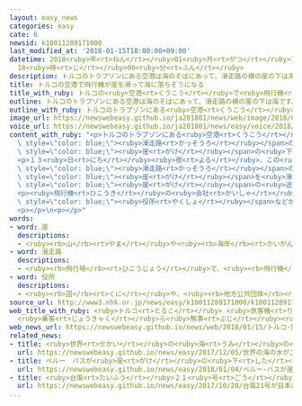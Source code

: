 ```yaml
---
layout: easy_news
categories: easy
cate: 6
newsid: k10011289171000
last_modified_at: '2018-01-15T18:00:00+09:00'
datetime: 2018<ruby>年<rt>ねん</rt></ruby>01<ruby>月<rt>がつ</rt></ruby>15<ruby>日<rt>にち</rt></ruby>
  18<ruby>時<rt>じ</rt></ruby>00<ruby>分<rt>ふん</rt></ruby>
description: トルコのトラブゾンにある空港は海のそばにあって、滑走路の横の崖の下は海です。
title: トルコの空港で飛行機が崖を滑って海に落ちそうになる
title_with_ruby: トルコの<ruby>空港<rt>くうこう</rt></ruby>で<ruby>飛行機<rt>ひこうき</rt></ruby>が<ruby>崖<rt>がけ</rt></ruby>を<ruby>滑<rt>すべ</rt></ruby>って<ruby>海<rt>うみ</rt></ruby>に<ruby>落<rt>お</rt></ruby>ちそうになる
outline: トルコのトラブゾンにある空港は海のそばにあって、滑走路の横の崖の下は海です。
outline_with_ruby: トルコのトラブゾンにある<ruby>空港<rt>くうこう</rt></ruby>は<ruby>海<rt>うみ</rt></ruby>のそばにあって、<ruby>滑走路<rt>かっそうろ</rt></ruby>の<ruby>横<rt>よこ</rt></ruby>の<ruby>崖<rt>がけ</rt></ruby>の<ruby>下<rt>した</rt></ruby>は<ruby>海<rt>うみ</rt></ruby>です。
image_url: https://newswebeasy.github.io/ja201801/news/web/image/2018/01/15/K10011289171_1801150538_1801150542_01_03.jpg
voice_url: https://newswebeasy.github.io/ja201801/news/easy/voice/2018/01/15/k10011289171000.mp3
content_with_ruby: "<p>トルコのトラブゾンにある<ruby>空港<rt>くうこう</rt></ruby>は<ruby>海<rt>うみ</rt></ruby>のそばにあって、<span\
  \ style=\"color: blue;\"><ruby>滑走路<rt>かっそうろ</rt></ruby></span>の<ruby>横<rt>よこ</rt></ruby>の<span\
  \ style=\"color: blue;\"><ruby>崖<rt>がけ</rt></ruby></span>の<ruby>下<rt>した</rt></ruby>は<ruby>海<rt>うみ</rt></ruby>です。</p>\n\
  <p>１３<ruby>日<rt>にち</rt></ruby><ruby>夜<rt>よる</rt></ruby>、この<ruby>空港<rt>くうこう</rt></ruby>に<ruby>着<rt>つ</rt></ruby>いた１６８<ruby>人<rt>にん</rt></ruby>が<ruby>乗<rt>の</rt></ruby>っている<ruby>飛行機<rt>ひこうき</rt></ruby>が<span\
  \ style=\"color: blue;\"><ruby>滑走路<rt>かっそうろ</rt></ruby></span>の<ruby>外<rt>そと</rt></ruby>に<ruby>出<rt>で</rt></ruby>て、<ruby>海<rt>うみ</rt></ruby>に<ruby>向<rt>む</rt></ruby>かって<span\
  \ style=\"color: blue;\"><ruby>崖<rt>がけ</rt></ruby></span>を<ruby>滑<rt>すべ</rt></ruby>っていきました。<ruby>飛行機<rt>ひこうき</rt></ruby>は<ruby>海<rt>うみ</rt></ruby>に<ruby>落<rt>お</rt></ruby>ちそうになりましたが、<span\
  \ style=\"color: blue;\"><ruby>崖<rt>がけ</rt></ruby></span>の<ruby>途中<rt>とちゅう</rt></ruby>で<ruby>止<rt>と</rt></ruby>まりました。</p>\n\
  <p><ruby>飛行機<rt>ひこうき</rt></ruby>の<ruby>会社<rt>かいしゃ</rt></ruby>は「けがをした<ruby>人<rt>ひと</rt></ruby>はいません」と<ruby>言<rt>い</rt></ruby>っています。トルコの<span\
  \ style=\"color: blue;\"><ruby>役所<rt>やくしょ</rt></ruby></span>などが<ruby>事故<rt>じこ</rt></ruby>の<ruby>原因<rt>げんいん</rt></ruby>を<ruby>調<rt>しら</rt></ruby>べています。</p>\n\
  <p></p>\n<p></p>"
words:
- word: 崖
  descriptions:
  - <ruby><rb>山</rb><rt>やま</rt></ruby>や<ruby><rb>海岸</rb><rt>かいがん</rt></ruby>などの、けずり<ruby><rb>取</rb><rt>と</rt></ruby>られて<ruby><rb>険</rb><rt>けわ</rt></ruby>しい<ruby><rb>所</rb><rt>ところ</rt></ruby>。
- word: 滑走路
  descriptions:
  - <ruby><rb>飛行場</rb><rt>ひこうじょう</rt></ruby>で、<ruby><rb>飛行機</rb><rt>ひこうき</rt></ruby>が<ruby><rb>離着陸</rb><rt>りちゃくりく</rt></ruby>するときに<ruby><rb>走</rb><rt>はし</rt></ruby>る<ruby><rb>道</rb><rt>みち</rt></ruby>。
- word: 役所
  descriptions:
  - <ruby><rb>国</rb><rt>くに</rt></ruby>や、<ruby><rb>地方公共団体</rb><rt>ちほうこうきょうだんたい</rt></ruby>の<ruby><rb>仕事</rb><rt>しごと</rt></ruby>をする<ruby><rb>所</rb><rt>ところ</rt></ruby>。<ruby><rb>官庁</rb><rt>かんちょう</rt></ruby>。<ruby><rb>役場</rb><rt>やくば</rt></ruby>。
source_url: http://www3.nhk.or.jp/news/easy/k10011289171000/k10011289171000.html
web_title_with_ruby: <ruby>トルコ<rt>とるこ</rt></ruby> <ruby>旅客機<rt>りょかっき</rt></ruby>が<ruby>滑走路<rt>かっそうろ</rt></ruby>から<ruby>崖<rt>がけ</rt></ruby>に<ruby>転落<rt>てんらく</rt></ruby>
  <ruby>乗客<rt>じょうきゃく</rt></ruby>ら<ruby>無事<rt>ぶじ</rt></ruby><ruby>救出<rt>きゅうしゅつ</rt></ruby>
web_news_url: https://newswebeasy.github.io/news/web/2018/01/15/トルコ-旅客機が滑走路から崖に転落-乗客ら無事救出
related_news:
- title: <ruby>世界<rt>せかい</rt></ruby>の<ruby>海<rt>うみ</rt></ruby>の<ruby>水<rt>みず</rt></ruby>が<ruby>二酸化炭素<rt>にさんかたんそ</rt></ruby>で<ruby>酸性<rt>さんせい</rt></ruby>になっている
  url: https://newswebeasy.github.io/news/easy/2017/12/05/世界の海の水が二酸化炭素で酸性になっている
- title: ペルー　バスが<ruby>崖<rt>がけ</rt></ruby>の<ruby>下<rt>した</rt></ruby>に<ruby>落<rt>お</rt></ruby>ちて４８<ruby>人<rt>にん</rt></ruby>が<ruby>亡<rt>な</rt></ruby>くなる
  url: https://newswebeasy.github.io/news/easy/2018/01/04/ペルー-バスが崖の下に落ちて48人が亡くなる
- title: <ruby>台風<rt>たいふう</rt></ruby>２１<ruby>号<rt>ごう</rt></ruby>が<ruby>日本<rt>にっぽん</rt></ruby>に<ruby>来<rt>く</rt></ruby>る　<ruby>強<rt>つよ</rt></ruby>い<ruby>雨<rt>あめ</rt></ruby>や<ruby>風<rt>かぜ</rt></ruby>に<ruby>気<rt>き</rt></ruby>をつけて
  url: https://newswebeasy.github.io/news/easy/2017/10/20/台風21号が日本に来る-強い雨や風に気をつけて
...
```

